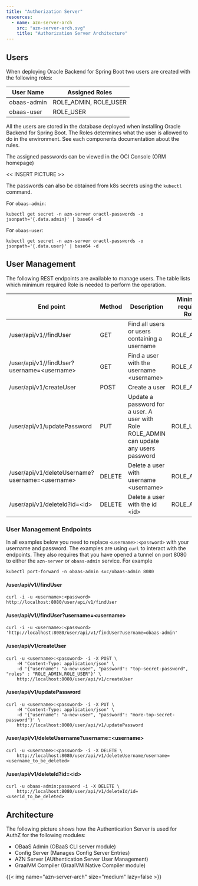 ```yaml
---
title: "Authorization Server"
resources:
  - name: azn-server-arch
    src: "azn-server-arch.svg"
    title: "Authorization Server Architecture"
---
```


## Users

When deploying Oracle Backend for Spring Boot two users are created with the following roles:

| User Name     | Assigned Roles        |
|---------------|-----------------------|
| obaas-admin   | ROLE_ADMIN, ROLE_USER |
| obaas-user    | ROLE_USER             |

All the users are stored in the database deployed when installing Oracle Backend for Spring Boot. The Roles determines what the user is allowed to do in the environment. See each components documentation about the rules.

The assigned passwords can be viewed in the OCI Console (ORM homepage)

<< INSERT PICTURE >>

The passwords can also be obtained from k8s secrets using the `kubectl` command.

For `obaas-admin`:

```shell
kubectl get secret -n azn-server oractl-passwords -o jsonpath='{.data.admin}' | base64 -d
```

For `obaas-user`:

```shell
kubectl get secret -n azn-server oractl-passwords -o jsonpath='{.data.user}' | base64 -d
```

## User Management

The following REST endpoints are available to manage users. The table lists which minimum required Role is needed to perform the operation.

| End point                                         | Method | Description                                     | Minimum required Role |
|---------------------------------------------------|--------|-------------------------------------------------|-----------------------|
| /user/api/v1//findUser                            | GET    | Find all users or users containing a username   | ROLE_ADMIN            |
| /user/api/v1//findUser?username=\<username\>      | GET    | Find a user with the username \<username\>      | ROLE_ADMIN            |
| /user/api/v1/createUser                           | POST   | Create a user                                   | ROLE_ADMIN            |
| /user/api/v1/updatePassword                       | PUT    | Update a password for a user. A user with<br>Role ROLE_ADMIN can update any users password | ROLE_USER |
| /user/api/v1/deleteUsername?username=\<username\> | DELETE | Delete a user with username \<username\>        | ROLE_ADMIN            |
| /user/api/v1/deleteId?id=\<id\>                   | DELETE | Delete a user with the id \<id\>                | ROLE_ADMIN            |

### User Management Endpoints

In all examples below you need to replace `<username>:<password>` with your username and password. The examples are using `curl` to interact with the endpoints. They also requires that you have opened a tunnel on port 8080 to either the `azn-server` or `obaas-admin` service. For example

```shell
kubectl port-forward -n obaas-admin svc/obaas-admin 8080
```

#### /user/api/v1//findUser

```shell
curl -i -u <username>:<password> http://localhost:8080/user/api/v1/findUser
```

#### /user/api/v1//findUser?username=\<username\>

```shell
curl -i -u <username>:<password> 'http://localhost:8080/user/api/v1/findUser?username=obaas-admin'
```

#### /user/api/v1/createUser

```shell
curl -u <username>:<password> -i -X POST \
    -H 'Content-Type: application/json' \
    -d '{"username": "a-new-user", "password": "top-secret-password", "roles" : "ROLE_ADMIN,ROLE_USER"}' \
    http://localhost:8080/user/api/v1/createUser
```

#### /user/api/v1/updatePassword

```shell
curl -u <username>:<password> -i -X PUT \
    -H 'Content-Type: application/json' \
    -d '{"username": "a-new-user", "password": "more-top-secret-password"}' \
    http://localhost:8080/user/api/v1/updatePassword
```

#### /user/api/v1/deleteUsername?username=\<username\>

```shell
curl -u <username>:<password> -i -X DELETE \ 
    http://localhost:8080/user/api/v1/deleteUsername/username=<username_to_be_deleted>
```

#### /user/api/v1/deleteId?id=\<id\>

```shell
curl -u obaas-admin:password -i -X DELETE \
    http://localhost:8080/user/api/v1/deleteId/id=<userid_to_be_deleted>
```

## Architecture

The following picture shows how the Authentication Server is used for AuthZ for the following modules:

- OBaaS Admin (OBaaS CLI server module)
- Config Server (Manages Config Server Entries)
- AZN Server (AUthentication Server User Management)
- GraalVM Compiler (GraalVM Native Compiler module)

<!-- spellchecker-disable -->
{{< img name="azn-server-arch" size="medium" lazy=false >}}
<!-- spellchecker-enable -->
